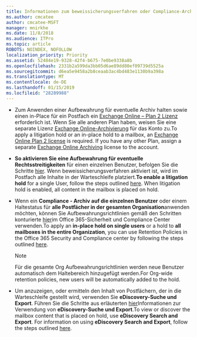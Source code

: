 ```yaml
---
title: Informationen zum beweissicherungsverfahren oder Compliance-Archiv
ms.author: cmcatee
author: cmcatee-MSFT
manager: mnirkhe
ms.date: 11/8/2018
ms.audience: ITPro
ms.topic: article
ROBOTS: NOINDEX, NOFOLLOW
localization_priority: Priority
ms.assetid: 52484e19-9328-42f4-b675-7e0be9338a8b
ms.openlocfilehash: 2331b2a599da3bb05d6ae89dd80ef09739d5525a
ms.sourcegitcommit: d6ea5e9458a2b8ceaab3ac4bd483e1130b9a398a
ms.translationtype: MT
ms.contentlocale: de-DE
ms.lasthandoff: 01/15/2019
ms.locfileid: "28289988"
---
```

- <span data-ttu-id="e2d0c-p101">Zum Anwenden einer Aufbewahrung für eventuelle Archiv halten sowie einen in-Place für ein Postfach ein [Exchange Online – Plan 2 Lizenz](https://docs.microsoft.com/en-us/office365/servicedescriptions/office-365-platform-service-description/office-365-plan-options) erforderlich ist. Wenn Sie alle anderen Plan haben, weisen Sie eine separate Lizenz [Exchange Online-Archivierung](https://docs.microsoft.com/en-us/office365/servicedescriptions/exchange-online-archiving-service-description/exchange-online-archiving-service-description) für das Konto zu.</span><span class="sxs-lookup"><span data-stu-id="e2d0c-p101">To apply a litigation hold or an in-place hold to a mailbox, an [Exchange Online Plan 2 license](https://docs.microsoft.com/en-us/office365/servicedescriptions/office-365-platform-service-description/office-365-plan-options) is required. If you have any other Plan, assign a separate [Exchange Online Archiving](https://docs.microsoft.com/en-us/office365/servicedescriptions/exchange-online-archiving-service-description/exchange-online-archiving-service-description) license to the account.</span></span> 
    
- <span data-ttu-id="e2d0c-p102">**So aktivieren Sie eine Aufbewahrung für eventuelle Rechtsstreitigkeiten** für einen einzelnen Benutzer, befolgen Sie die Schritte [hier](https://docs.microsoft.com/en-us/office365/SecurityCompliance/place-a-mailbox-on-litigation-hold). Wenn beweissicherungsverfahren aktiviert ist, wird im Postfach alle Inhalte in der Warteschleife platziert.</span><span class="sxs-lookup"><span data-stu-id="e2d0c-p102">**To enable a litigation hold** for a single User, follow the steps outlined [here](https://docs.microsoft.com/en-us/office365/SecurityCompliance/place-a-mailbox-on-litigation-hold). When litigation hold is enabled, all content in the mailbox is placed on hold.</span></span>
    
- <span data-ttu-id="e2d0c-106">Wenn ein **Compliance - Archiv auf die einzelnen Benutzer** oder einem Haltestatus für **alle Postfächer in der gesamten Organisation**anwenden möchten, können Sie Aufbewahrungsrichtlinien gemäß den Schritten konturierte [hier](https://docs.microsoft.com/en-us/Office365/securitycompliance/retention-policies )im Office 365-Sicherheit und Compliance Center verwenden.</span><span class="sxs-lookup"><span data-stu-id="e2d0c-106">To apply an **in-place hold on single users** or a hold to **all mailboxes in the entire Organization**, you can use Retention Policies in the Office 365 Security and Compliance center by following the steps outlined [here](https://docs.microsoft.com/en-us/Office365/securitycompliance/retention-policies ).</span></span>
    
    > [!NOTE]
    > <span data-ttu-id="e2d0c-107">Für die gesamte Org Aufbewahrungsrichtlinien werden neue Benutzer automatisch dem Haltebereich hinzugefügt werden.</span><span class="sxs-lookup"><span data-stu-id="e2d0c-107">For Org-wide retention policies, new users will be automatically added to the hold.</span></span> 
  
- <span data-ttu-id="e2d0c-p103">Um anzuzeigen, oder ermitteln den Inhalt von Postfächern, der in die Warteschleife gestellt wird, verwenden Sie **eDiscovery-Suche und Export**. Führen Sie die Schritte aus erläuterten [hier](https://docs.microsoft.com/en-us/office365/securitycompliance/export-search-results)Informationen zur Verwendung von **eDiscovery-Suche und Export**.</span><span class="sxs-lookup"><span data-stu-id="e2d0c-p103">To view or discover the mailbox content that is placed on hold, use **eDiscovery Search and Export**. For information on using **eDiscovery Search and Export**, follow the steps outlined [here](https://docs.microsoft.com/en-us/office365/securitycompliance/export-search-results).</span></span>
    

